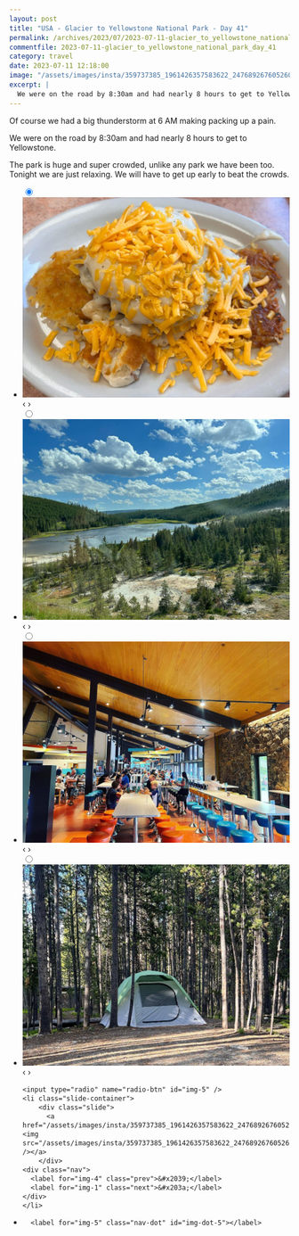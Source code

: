 ```yaml
---
layout: post
title: "USA - Glacier to Yellowstone National Park - Day 41"
permalink: /archives/2023/07/2023-07-11-glacier_to_yellowstone_national_park_day_41.html
commentfile: 2023-07-11-glacier_to_yellowstone_national_park_day_41
category: travel
date: 2023-07-11 12:18:00
image: "/assets/images/insta/359737385_1961426357583622_2476892676052602521_n_18003736486867715.jpg"
excerpt: |
  We were on the road by 8:30am and had nearly 8 hours to get to Yellowstone.
---
```


Of course we had a big thunderstorm at 6 AM making packing up a pain.

We were on the road by 8:30am and had nearly 8 hours to get to Yellowstone.

The park is huge and super crowded, unlike any park we have been too. Tonight we are just relaxing. We will have to get up early to beat the crowds.

<ul class="slides">
    <input type="radio" name="radio-btn" id="img-1" checked="checked" />
    <li class="slide-container">
        <div class="slide">
          <a href="/assets/images/insta/359409333_686872083452593_5282411002419538017_n_18002883985750960.jpg"><img src="/assets/images/insta/359409333_686872083452593_5282411002419538017_n_18002883985750960.jpg" /></a>
        </div>
    <div class="nav">
      <label for="img-5" class="prev">&#x2039;</label>
      <label for="img-2" class="next">&#x203a;</label>
    </div>
    </li>
        <input type="radio" name="radio-btn" id="img-2"  />
    <li class="slide-container">
        <div class="slide">
          <a href="/assets/images/insta/359261350_1243398236366217_1799064130428130974_n_17848179950996887.jpg"><img src="/assets/images/insta/359261350_1243398236366217_1799064130428130974_n_17848179950996887.jpg" /></a>
        </div>
    <div class="nav">
      <label for="img-1" class="prev">&#x2039;</label>
      <label for="img-3" class="next">&#x203a;</label>
    </div>
    </li>
        <input type="radio" name="radio-btn" id="img-3"  />
    <li class="slide-container">
        <div class="slide">
          <a href="/assets/images/insta/358520758_281502981088045_3548879360536268708_n_17848107692996679.jpg"><img src="/assets/images/insta/358520758_281502981088045_3548879360536268708_n_17848107692996679.jpg" /></a>
        </div>
    <div class="nav">
      <label for="img-2" class="prev">&#x2039;</label>
      <label for="img-4" class="next">&#x203a;</label>
    </div>
    </li>
        <input type="radio" name="radio-btn" id="img-4"  />
    <li class="slide-container">
        <div class="slide">
          <a href="/assets/images/insta/359354432_974515373669090_3511537747620066089_n_17976128594459648.jpg"><img src="/assets/images/insta/359354432_974515373669090_3511537747620066089_n_17976128594459648.jpg" /></a>
        </div>
    <div class="nav">
      <label for="img-3" class="prev">&#x2039;</label>
      <label for="img-5" class="next">&#x203a;</label>
    </div>
    </li>
    
    <input type="radio" name="radio-btn" id="img-5" />
    <li class="slide-container">
        <div class="slide">
          <a href="/assets/images/insta/359737385_1961426357583622_2476892676052602521_n_18003736486867715.jpg"><img src="/assets/images/insta/359737385_1961426357583622_2476892676052602521_n_18003736486867715.jpg" /></a>
        </div>
    <div class="nav">
      <label for="img-4" class="prev">&#x2039;</label>
      <label for="img-1" class="next">&#x203a;</label>
    </div>
    </li>
			
<li class="nav-dots">
      <label for="img-1" class="nav-dot" id="img-dot-1"></label>
      <label for="img-2" class="nav-dot" id="img-dot-2"></label>
      <label for="img-3" class="nav-dot" id="img-dot-3"></label>
      <label for="img-4" class="nav-dot" id="img-dot-4"></label>

      <label for="img-5" class="nav-dot" id="img-dot-5"></label>

</li>
</ul>
